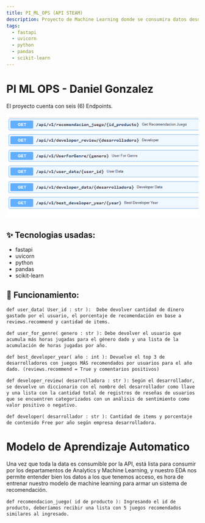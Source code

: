 ```yaml
---
title: PI_ML_OPS (API STEAM)
description: Proyecto de Machine Learning donde se consumira datos desde una base de datos de Steam.
tags:
  - fastapi
  - uvicorn
  - python
  - pandas
  - scikit-learn
---
```


# PI ML OPS - Daniel Gonzalez

El proyecto cuenta con seis (6) Endpoints.

![Rutas de APIs](img/APIs.png)







## ✨ Tecnologias usadas:

 - fastapi
  - uvicorn
  - python
  - pandas
  - scikit-learn


## 📝 Funcionamiento:

```
def user_data( User_id : str ):  Debe devolver cantidad de dinero gastado por el usuario, el porcentaje de recomendación en base a reviews.recommend y cantidad de items.
```
```
def user_for_genre( genero : str ): Debe devolver el usuario que acumula más horas jugadas para el género dado y una lista de la acumulación de horas jugadas por año.
```
```
def best_developer_year( año : int ): Devuelve el top 3 de desarrolladores con juegos MÁS recomendados por usuarios para el año dado. (reviews.recommend = True y comentarios positivos)
```
```
def developer_review( desarrolladora : str ): Según el desarrollador, se devuelve un diccionario con el nombre del desarrollador como llave y una lista con la cantidad total de registros de reseñas de usuarios que se encuentren categorizados con un análisis de sentimiento como valor positivo o negativo.
```
```
def developer( desarrollador : str ): Cantidad de items y porcentaje de contenido Free por año según empresa desarrolladora.
```
# Modelo de Aprendizaje Automatico

Una vez que toda la data es consumible por la API, está lista para consumir por los departamentos de Analytics y Machine Learning, y nuestro EDA nos permite entender bien los datos a los que tenemos acceso, es hora de entrenar nuestro modelo de machine learning para armar un sistema de recomendación.
```
def recomendacion_juego( id de producto ): Ingresando el id de producto, deberíamos recibir una lista con 5 juegos recomendados similares al ingresado.
```